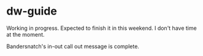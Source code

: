 # dw-guide

Working in progress. Expected to finish it in this weekend. I don't have time at the moment.

Bandersnatch's in-out call out message is complete.
